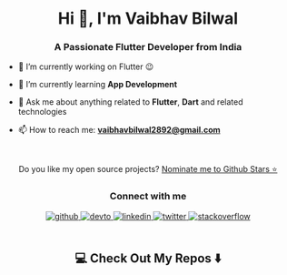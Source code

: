 <h1 align="center">Hi 👋, I'm Vaibhav Bilwal</h1>
<h3 align="center">A Passionate Flutter Developer from India</h3>

- 🔭  I’m currently working on Flutter 😉

- 🌱 I’m currently learning **App Development**

- 💬 Ask me about anything related to **Flutter**, **Dart** and related technologies

- 📫 How to reach me: **vaibhavbilwal2892@gmail.com**

</td></tr></table>  

<br/>  

<p align='center'>
  Do you like my open source projects? <a href='https://stars.github.com/nominate/'>Nominate me to Github Stars ⭐</a>
</p>

<h3 align="center">Connect with me</h3>
<div align="center">
<a href="https://github.com/rajputvaibhav18" target="_blank">
<img src=https://img.shields.io/badge/github-%2324292e.svg?&style=for-the-badge&logo=github&logoColor=white alt=github style="margin-bottom: 5px;" />
</a>
<a href="https://medium.com/Vaibhavbilwal" target="_blank">
<img src=https://img.shields.io/badge/dev.to-%2308090A.svg?&style=for-the-badge&logo=dev.to&logoColor=white alt=devto style="margin-bottom: 5px;" />
</a>
<a href="https://linkedin.com/in/vaibhav-bilwal-3938b7230" target="_blank">
<img src=https://img.shields.io/badge/linkedin-%231E77B5.svg?&style=for-the-badge&logo=linkedin&logoColor=white alt=linkedin style="margin-bottom: 5px;" />
</a>


<a href="https://twitter.com/@VaibhavBil8957" target="_blank">
<img src=https://img.shields.io/badge/twitter-%2300acee.svg?&style=for-the-badge&logo=twitter&logoColor=white alt=twitter style="margin-bottom: 5px;" />
</a>
<a href="https://stackoverflow.com/users/#" target="_blank">
<img src=https://img.shields.io/badge/stackoverflow-%23F28032.svg?&style=for-the-badge&logo=stackoverflow&logoColor=white alt=stackoverflow style="margin-bottom: 5px;" />
</a>  
</div>  
  

<br/>

<h2  align="center">💻 Check Out My Repos ⬇️ </h2>
